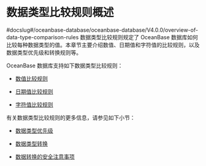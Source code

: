 数据类型比较规则概述 
===============================
#docslug#/oceanbase-database/oceanbase-database/V4.0.0/overview-of-data-type-comparison-rules
数据类型比较规则规定了 OceanBase 数据库如何比较每种数据类型的值。本章节主要介绍数值、日期值和字符值的比较规则，以及数据类型优先级和转换规则等。

OceanBase 数据库支持如下数据类型比较规则：

* [数值比较规则](../2.data-type-comparison-rules/2.numeric-value.md)

  

* [日期值比较规则](../2.data-type-comparison-rules/3.date-value.md)

  

* [字符值比较规则](../2.data-type-comparison-rules/4.character-value.md)

  




有关数据类型比较规则的更多信息，请参见如下小节：

* [数据类型优先级](../2.data-type-comparison-rules/5.data-type-priority.md)

  

* [数据类型转换](../2.data-type-comparison-rules/6.data-type-conversion.md)

  

* [数据转换的安全注意事项](../2.data-type-comparison-rules/7.security-considerations-for-data-conversion.md)

  



